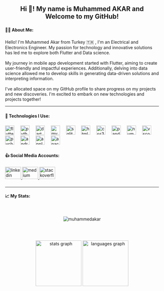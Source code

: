 <h2 align="center">Hi 👋! My name is Muhammed AKAR and Welcome to my GitHub!</h2>

###

<h4 align="left">👨‍💻 About Me:</h4>

###

<p align="left">Hello! I'm Muhammed Akar from Turkey 🇹🇷 , I'm an Electrical and Electronics Engineer. My passion for technology and innovative solutions has led me to explore both Flutter and Data science.<br><br>My journey in mobile app development started with Flutter, aiming to create user-friendly and impactful experiences. Additionally, delving into data science allowed me to develop skills in generating data-driven solutions and interpreting information.<br><br>I've allocated space on my GitHub profile to share progress on my projects and new discoveries. I'm excited to embark on new technologies and projects together!</p>

---

###

<h4 align="left">🤖 Technologies I Use:</h4>

###

<div align="left">
  <img src="https://cdn.jsdelivr.net/gh/devicons/devicon/icons/flutter/flutter-original.svg" height="30" alt="flutter logo"  />
  <img width="12" />
  <img src="https://cdn.jsdelivr.net/gh/devicons/devicon/icons/python/python-original.svg" height="30" alt="python logo"  />
  <img width="12" />
  <img src="https://cdn.jsdelivr.net/gh/devicons/devicon/icons/dart/dart-original.svg" height="30" alt="dart logo"  />
  <img width="12" />
  <img src="https://cdn.jsdelivr.net/gh/devicons/devicon/icons/mysql/mysql-original.svg" height="30" alt="mysql logo"  />
  <img width="12" />
  <img src="https://cdn.jsdelivr.net/gh/devicons/devicon/icons/sqlite/sqlite-original.svg" height="30" alt="sqlite logo"  />
  <img width="12" />
  <img src="https://cdn.jsdelivr.net/gh/devicons/devicon/icons/html5/html5-original.svg" height="30" alt="html5 logo"  />
  <img width="12" />
  <img src="https://cdn.jsdelivr.net/gh/devicons/devicon/icons/css3/css3-original.svg" height="30" alt="css3 logo"  />
  <img width="12" />
  <img src="https://cdn.jsdelivr.net/gh/devicons/devicon/icons/pandas/pandas-original.svg" height="30" alt="pandas logo"  />
  <img width="12" />
  <img src="https://cdn.jsdelivr.net/gh/devicons/devicon/icons/numpy/numpy-original.svg" height="30" alt="numpy logo"  />
  <img width="12" />
  <img src="https://cdn.jsdelivr.net/gh/devicons/devicon/icons/vscode/vscode-original.svg" height="30" alt="vscode logo"  />
  <img width="12" />
  <img src="https://cdn.jsdelivr.net/gh/devicons/devicon/icons/pycharm/pycharm-original.svg" height="30" alt="pycharm logo"  />
  <img width="12" />
  <img src="https://cdn.jsdelivr.net/gh/devicons/devicon/icons/android/android-original.svg" height="30" alt="android logo"  />
  <img width="12" />
  <img src="https://cdn.jsdelivr.net/gh/devicons/devicon/icons/apple/apple-original.svg" height="30" alt="apple logo"  />
  <img width="12" />
  <img src="https://cdn.jsdelivr.net/gh/devicons/devicon/icons/anaconda/anaconda-original.svg" height="30" alt="anaconda logo"  />
</div>

###



<h4 align="left">👍 Social Media Accounts:</h4>

###

<div align="left">
  <a href="https://www.linkedin.com/in/muhammedakar/" target="_blank">
    <img src="https://raw.githubusercontent.com/maurodesouza/profile-readme-generator/master/src/assets/icons/social/linkedin/default.svg" width="52" height="40" alt="linkedin logo"  />
  </a>
  <a href="https://medium.com/@mr.akar05" target="_blank">
    <img src="https://raw.githubusercontent.com/maurodesouza/profile-readme-generator/master/src/assets/icons/social/medium/default.svg" width="52" height="40" alt="medium logo"  />
  </a>
  <a href="https://stackoverflow.com/users/15971548/muhammed-akar" target="_blank">
    <img src="https://raw.githubusercontent.com/maurodesouza/profile-readme-generator/master/src/assets/icons/social/stackoverflow/default.svg" width="52" height="40" alt="stackoverflow logo"  />
  </a>
</div>

###
---

<h4 align="left">📈 My Stats:</h4>
<br></br>
<div align="center">
  <img src="https://github-readme-streak-stats.herokuapp.com/?user=muhammedakar&background=ffffff&border=d3d3d3&stroke=1e90ff&ring=1e90ff&fire=1e90ff&currStreakNum=1e90ff&sideNums=1e90ff&currStreakLabel=000000&sideLabels=000000&dates=000000" alt="muhammedakar" />
</div>


<br></br>
<div align="center">
  <img src="https://github-readme-stats.vercel.app/api?username=muhammedakar&hide_title=false&hide_rank=false&show_icons=true&include_all_commits=true&count_private=true&disable_animations=false&theme=github-light&locale=en&hide_border=false" height="150" alt="stats graph"  />
  <img src="https://github-readme-stats.vercel.app/api/top-langs?username=muhammedakar&locale=en&hide_title=false&layout=compact&card_width=320&langs_count=5&theme=github-light&hide_border=false" height="150" alt="languages graph"  />
</div>



###
